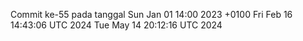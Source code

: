 Commit ke-55 pada tanggal Sun Jan 01 14:00 2023 +0100
Fri Feb 16 14:43:06 UTC 2024
Tue May 14 20:12:16 UTC 2024
